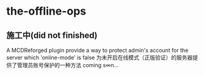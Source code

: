 # the-offline-ops
## 施工中(did not finished)
A MCDReforged plugin
provide a way to protect admin's account for the server which 'online-mode' is false
为未开启在线模式（正版验证）的服务器提供了管理员账号保护的一种方法
coming s∞n...
